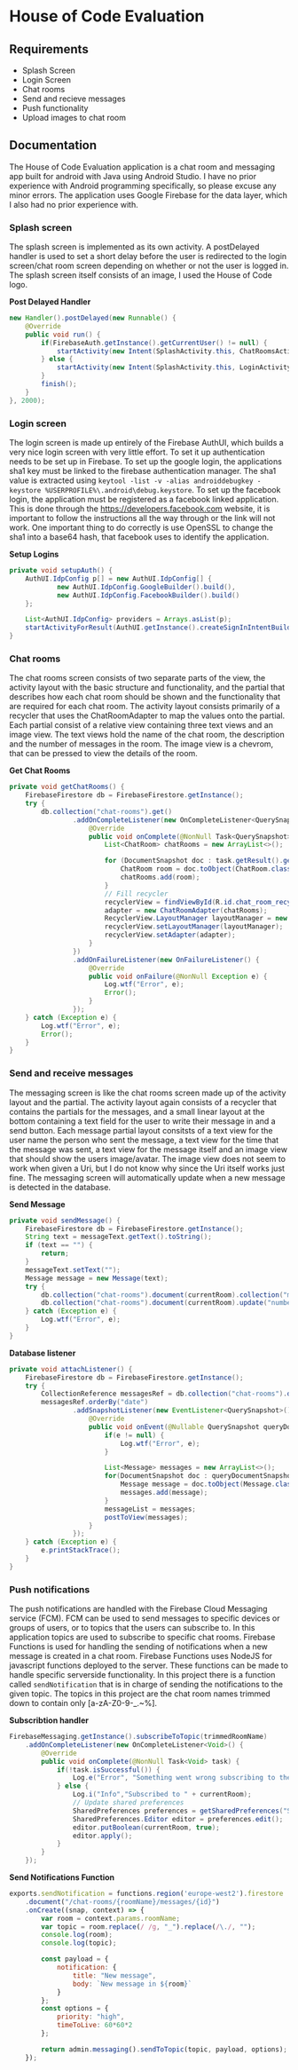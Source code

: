 # House of Code Evaluation

## Requirements
- Splash Screen
- Login Screen
- Chat rooms
- Send and recieve messages
- Push functionality
- Upload images to chat room

## Documentation
The House of Code Evaluation application is a chat room and messaging app built for android with Java using Android Studio.
I have no prior experience with Android programming specifically, so please excuse any minor errors.
The application uses Google Firebase for the data layer, which I also had no prior experience with.

### Splash screen
The splash screen is implemented as its own activity. A postDelayed handler is used to set a short delay before the user is redirected to the login screen/chat room screen depending on whether or not the user is logged in.
The splash screen itself consists of an image, I used the House of Code logo.

**Post Delayed Handler**
```java
new Handler().postDelayed(new Runnable() {
    @Override
    public void run() {
        if(FirebaseAuth.getInstance().getCurrentUser() != null) {
            startActivity(new Intent(SplashActivity.this, ChatRoomsActivity.class));
        } else {
            startActivity(new Intent(SplashActivity.this, LoginActivity.class));
        }
        finish();
    }
}, 2000);
```

### Login screen
The login screen is made up entirely of the Firebase AuthUI, which builds a very nice login screen with very little effort.
To set it up authentication needs to be set up in Firebase. To set up the google login, the applications sha1 key must be linked to the firebase authentication manager. The sha1 value is extracted using `keytool -list -v -alias androiddebugkey -keystore %USERPROFILE%\.android\debug.keystore`. To set up the facebook login, the application must be registered as a facebook linked application. This is done through the <https://developers.facebook.com> website, it is important to follow the instructions all the way through or the link will not work. One important thing to do correctly is use OpenSSL to change the sha1 into a base64 hash, that facebook uses to identify the application.

**Setup Logins**
```java
private void setupAuth() {
    AuthUI.IdpConfig p[] = new AuthUI.IdpConfig[] {
            new AuthUI.IdpConfig.GoogleBuilder().build(),
            new AuthUI.IdpConfig.FacebookBuilder().build()
    };

    List<AuthUI.IdpConfig> providers = Arrays.asList(p);
    startActivityForResult(AuthUI.getInstance().createSignInIntentBuilder().setAvailableProviders(providers).build(), 123);
}
```

### Chat rooms
The chat rooms screen consists of two separate parts of the view, the activity layout with the basic structure and functionality, and the partial that describes how each chat room should be shown and the functionality that are required for each chat room. The activity layout consists primarily of a recycler that uses the ChatRoomAdapter to map the values onto the partial. Each partial consist of a relative view containing three text views and an image view. The text views hold the name of the chat room, the description and the number of messages in the room. The image view is a chevrom, that can be pressed to view the details of the room.

**Get Chat Rooms**
```java
private void getChatRooms() {
    FirebaseFirestore db = FirebaseFirestore.getInstance();
    try {
        db.collection("chat-rooms").get()
                .addOnCompleteListener(new OnCompleteListener<QuerySnapshot>() {
                    @Override
                    public void onComplete(@NonNull Task<QuerySnapshot> task) {
                        List<ChatRoom> chatRooms = new ArrayList<>();

                        for (DocumentSnapshot doc : task.getResult().getDocuments()) {
                            ChatRoom room = doc.toObject(ChatRoom.class);
                            chatRooms.add(room);
                        }
                        // Fill recycler
                        recyclerView = findViewById(R.id.chat_room_recycler);
                        adapter = new ChatRoomAdapter(chatRooms);
                        RecyclerView.LayoutManager layoutManager = new LinearLayoutManager(getApplicationContext());
                        recyclerView.setLayoutManager(layoutManager);
                        recyclerView.setAdapter(adapter);
                    }
                })
                .addOnFailureListener(new OnFailureListener() {
                    @Override
                    public void onFailure(@NonNull Exception e) {
                        Log.wtf("Error", e);
                        Error();
                    }
                });
    } catch (Exception e) {
        Log.wtf("Error", e);
        Error();
    }
}
```

### Send and receive messages
The messaging screen is like the chat rooms screen made up of the activity layout and the partial. The activity layout again consists of a recycler that contains the partials for the messages, and a small linear layout at the bottom containing a text field for the user to write their message in and a send button. Each message partial layout consitsts of a text view for the user name the person who sent the message, a text view for the time that the message was sent, a text view for the message itself and an image view that should show the users image/avatar. The image view does not seem to work when given a Uri, but I do not know why since the Uri itself works just fine. The messaging screen will automatically update when a new message is detected in the database.

**Send Message**
```java
private void sendMessage() {
    FirebaseFirestore db = FirebaseFirestore.getInstance();
    String text = messageText.getText().toString();
    if (text == "") {
        return;
    }
    messageText.setText("");
    Message message = new Message(text);
    try {
        db.collection("chat-rooms").document(currentRoom).collection("messages").add(message);
        db.collection("chat-rooms").document(currentRoom).update("numberOfMessages", messageList.size()+1);
    } catch (Exception e) {
        Log.wtf("Error", e);
    }
}
```
**Database listener**
```java
private void attachListener() {
    FirebaseFirestore db = FirebaseFirestore.getInstance();
    try {
        CollectionReference messagesRef = db.collection("chat-rooms").document(currentRoom).collection("messages");
        messagesRef.orderBy("date")
                .addSnapshotListener(new EventListener<QuerySnapshot>() {
                    @Override
                    public void onEvent(@Nullable QuerySnapshot queryDocumentSnapshots, @Nullable FirebaseFirestoreException e) {
                        if(e != null) {
                            Log.wtf("Error", e);
                        }

                        List<Message> messages = new ArrayList<>();
                        for(DocumentSnapshot doc : queryDocumentSnapshots.getDocuments()) {
                            Message message = doc.toObject(Message.class);
                            messages.add(message);
                        }
                        messageList = messages;
                        postToView(messages);
                    }
                });
    } catch (Exception e) {
        e.printStackTrace();
    }
}
```

### Push notifications
The push notifications are handled with the Firebase Cloud Messaging service (FCM). FCM can be used to send messages to specific devices or groups of users, or to topics that the users can subscribe to. In this application topics are used to subscribe to specific chat rooms. Firebase Functions is used for handling the sending of notifications when a new message is created in a chat room. Firebase Functions uses NodeJS for javascript functions deployed to the server. These functions can be made to handle specific serverside functionality. In this project there is a function called `sendNotification` that is in charge of sending the notifications to the given topic.
The topics in this project are the chat room names trimmed down to contain only [a-zA-Z0-9-_.~%].

**Subscribtion handler**
```java
FirebaseMessaging.getInstance().subscribeToTopic(trimmedRoomName)
    .addOnCompleteListener(new OnCompleteListener<Void>() {
        @Override
        public void onComplete(@NonNull Task<Void> task) {
            if(!task.isSuccessful()) {
                Log.e("Error", "Something went wrong subscribing to the topic...");
            } else {
                Log.i("Info","Subscribed to " + currentRoom);
                // Update shared preferences
                SharedPreferences preferences = getSharedPreferences("SubscribedTopics", MODE_PRIVATE);
                SharedPreferences.Editor editor = preferences.edit();
                editor.putBoolean(currentRoom, true);
                editor.apply();
            }
        }
    });
```
**Send Notifications Function**
```javascript
exports.sendNotification = functions.region('europe-west2').firestore
    .document("/chat-rooms/{roomName}/messages/{id}")
    .onCreate((snap, context) => {
        var room = context.params.roomName;
        var topic = room.replace(/ /g, "_").replace(/\./, "");
        console.log(room);
        console.log(topic);

        const payload = {
            notification: {
                title: "New message",
                body: `New message in ${room}`
            }
        };
        const options = {
            priority: "high",
            timeToLive: 60*60*2
        };

        return admin.messaging().sendToTopic(topic, payload, options);
    });
```